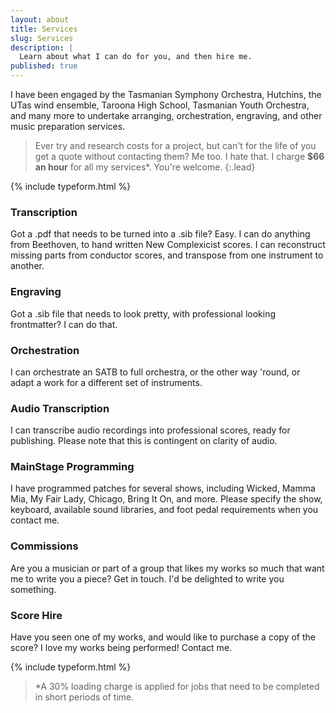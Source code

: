 ```yaml
---
layout: about
title: Services
slug: Services
description: |
  Learn about what I can do for you, and then hire me.
published: true
---
```


I have been engaged by the Tasmanian Symphony Orchestra, Hutchins, the UTas wind ensemble, Taroona High School, Tasmanian Youth Orchestra, and many more to undertake arranging, orchestration, engraving, and other music preparation services.

> Ever try and research costs for a project, but can't for the life of you get a quote without contacting them? Me too. I hate that. I charge **$66 an hour** for all my services*. You're welcome.
{:.lead}

{% include typeform.html %}

### Transcription
Got a .pdf that needs to be turned into a .sib file? Easy. I can do anything from Beethoven, to hand written New Complexicist scores. I can reconstruct missing parts from conductor scores, and transpose from one instrument to another.

### Engraving
Got a .sib file that needs to look pretty, with professional looking frontmatter? I can do that.

### Orchestration
I can orchestrate an SATB to full orchestra, or the other way 'round, or adapt a work for a different set of instruments. 

### Audio Transcription
I can transcribe audio recordings into professional scores, ready for publishing. Please note that this is contingent on clarity of audio.

### MainStage Programming
I have programmed patches for several shows, including Wicked, Mamma Mia, My Fair Lady, Chicago, Bring It On, and more. Please specify the show, keyboard, available sound libraries, and foot pedal requirements when you contact me.


### Commissions
Are you a musician or part of a group that likes my works so much that want me to write you a piece? Get in touch. I'd be delighted to write you something.

### Score Hire
Have you seen one of my works, and would like to purchase a copy of the score? I love my works being performed! Contact me.

{% include typeform.html %}

> *A 30% loading charge is applied for jobs that need to be completed in short periods of time.
